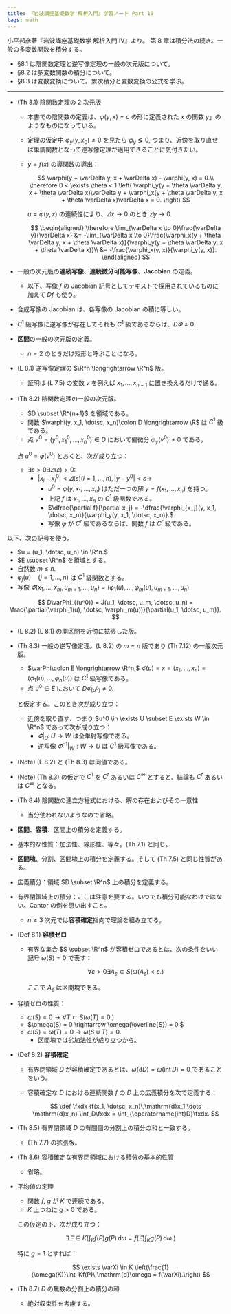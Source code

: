 ```yaml
---
title: 『岩波講座基礎数学 解析入門』学習ノート Part 10
tags: math
---
```


小平邦彦著『岩波講座基礎数学 解析入門 IV』より。
第 8 章は積分法の続き。一般の多変数関数を積分する。

* §8.1 は陰関数定理と逆写像定理の一般の次元版について。
* §8.2 は多変数関数の積分について。
* §8.3 は変数変換について。累次積分と変数変換の公式を学ぶ。

----

* (Th 8.1) 陰関数定理の 2 次元版
  * 本書での陰関数の定義は、$\varphi(y, x) = c$ の形に定義された $x$ の関数 $y$」のようなものになっている。
  * 定理の仮定中 $\varphi_y(y, x_0) \neq 0$ を見たら $\varphi_y \lessgtr 0,$
    つまり、近傍を取り直せば単調関数となって逆写像定理が適用できることに気付きたい。
  * $y = f(x)$ の導関数の導出：

    $$
    \varphi(y + \varDelta y, x + \varDelta x) - \varphi(y, x) = 0.\\
    \therefore 0 < \exists \theta < 1 \left(
        \varphi_y(y + \theta \varDelta y, x + \theta \varDelta x)\varDelta y
        + \varphi_x(y + \theta \varDelta y, x + \theta \varDelta x)\varDelta x = 0.
        \right)
    $$

    $u = \varphi(y, x)$ の連続性により、$\varDelta x \to 0$ のとき $\varDelta y \to 0.$

    $$
    \begin{aligned}
    \therefore \lim_{\varDelta x \to 0}\frac{\varDelta y}{\varDelta x}
    &= -\lim_{\varDelta x \to 0}\frac{\varphi_x(y + \theta \varDelta y, x + \theta \varDelta x)}{\varphi_y(y + \theta \varDelta y, x + \theta \varDelta x)}\\
    &= -\frac{\varphi_x(y, x)}{\varphi_y(y, x)}.
    \end{aligned}
    $$

* 一般の次元版の**連続写像**、**連続微分可能写像**、**Jacobian** の定義。
  * 以下、写像 $f$ の Jacobian 記号としてテキストで採用されているものに加えて $Df$ も使う。
* 合成写像の Jacobian は、各写像の Jacobian の積に等しい。
* $C^1$ 級写像に逆写像が存在してそれも $C^1$ 級であるならば、$D\varPhi \neq 0.$
* **区間**の一般の次元版の定義。
  * $n = 2$ のときだけ矩形と呼ぶことになる。
* (L 8.1) 逆写像定理の $\R^n \longrightarrow \R^n$ 版。
  * 証明は (L 7.5) の変数 $v$ を例えば $x_1, \dotsc, x_{n - 1}$ に置き換えるだけで通る。
* (Th 8.2) 陰関数定理の一般の次元版。
  * $D \subset \R^{n+1}$ を領域である。
  * 関数 $\varphi(y, x_1, \dotsc, x_n)\colon D \longrightarrow \R$ は $C^1$ 級である。
  * 点 $v^0 = (y^0, {x_1}^0, \dotsc, {x_n}^0) \in D$ において偏微分 $\varphi_y(v^0) \neq 0$ である。

  点 $u^0 = \varphi(v^0)$ とおくと、次が成り立つ：
  * $\exists \varepsilon > 0 \exists \varDelta(\varepsilon) > 0:$
    * $\lvert x_i - {x_i}^0\rvert < \varDelta(\varepsilon) (i = 1, \dotsc, n), \lvert y - y^0\rvert < \varepsilon \rightarrow$
      * $u^0 = \varphi(y, x_1, \dotsc, x_n)$ はただ一つの解 $y = f(x_1, \dotsc, x_n)$ を持つ。
      * 上記 $f$ は $x_1, \dotsc, x_n$ の $C^1$ 級関数である。
      * $\dfrac{\partial f}{\partial x_j} = -\dfrac{\varphi_{x_j}(y, x_1, \dotsc, x_n)}{\varphi_y(y, x_1, \dotsc, x_n)}.$
      * 写像 $\varphi$ が $C^r$ 級であるならば、関数 $f$ は $C^r$ 級である。

以下、次の記号を使う。

* $u = (u_1, \dotsc, u_n) \in \R^n.$
* $E \subset \R^n$ を領域とする。
* 自然数 $m \le n.$
* $\varphi_j(u)\quad(j = 1, \dotsc, n)$ は $C^1$ 級関数とする。
* 写像 $\varPhi(x_1, \dotsc, x_m, u_{m + 1}, \dotsc, u_n) = (\varphi_1(u), \dotsc, \varphi_m(u), u_{m + 1}, \dotsc, u_n).$

$$
D\varPhi_{(u^0)} = J(u_1, \dotsc, u_m, \dotsc, u_n)
  = \frac{\partial(\varphi_1(u), \dotsc, \varphi_m(u))}{\partial(u_1, \dotsc, u_m)}.
$$

* (L 8.2) (L 8.1) の開区間を近傍に拡張した版。
* (Th 8.3) 一般の逆写像定理。(L 8.2) の $m = n$ 版であり (Th 7.12) の一般次元版。
  * $\varPhi\colon E \longrightarrow \R^n,$
    $\varPhi(u) = x = (x_1, \dotsc, x_n) = (\varphi_1(u), \dotsc, \varphi_n(u))$ は $C^1$ 級写像である。
  * 点 $u^0 \in E$ において $D\varPhi_{(u^0)} \neq 0.$

  と仮定する。このとき次が成り立つ：
  * 近傍を取り直す、つまり $u^0 \in \exists U \subset E \exists W \in \R^n$ であって次が成り立つ：
    * $\varPhi\vert_U\colon U \longrightarrow W$ は全単射写像である。
    * 逆写像 $\varPhi^{-1}\vert_W: W \longrightarrow U$ は $C^1$ 級写像である。
* (Note) (L 8.2) と (Th 8.3) は同値である。
* (Note) (Th 8.3) の仮定で $C^1$ を $C^r$ あるいは $C^\infty$ とすると、結論も $C^r$ あるいは $C^\infty$ となる。
* (Th 8.4) 陰関数の連立方程式における、解の存在およびその一意性
  * 当分使われないようなので省略。
* **区間**、**容積**、区間上の積分を定義する。
* 基本的な性質：加法性、線形性、等々。(Th 7.1) と同じ。
* **区間塊**、分割、区間塊上の積分を定義する。そして (Th 7.5) と同じ性質がある。
* 広義積分：領域 $D \subset \R^n$ 上の積分を定義する。
* 有界閉領域上の積分：ここは注意を要する。いつでも積分可能なわけではない。Cantor の例を思い出すこと。
  * $n \ge 3$ 次元では**容積確定**指向で理論を組み立てる。
* (Def 8.1) **容積ゼロ**
  * 有界な集合 $S \subset \R^n$ が容積ゼロであるとは、次の条件をいい記号 $\omega(S) = 0$ で表す：

    $$
    \forall \varepsilon > 0
    \exists A_\varepsilon \subset S
    \left(
        \omega(A_\varepsilon) < \varepsilon.
    \right)
    $$

    ここで $A_\varepsilon$ は区間塊である。
* 容積ゼロの性質：
  * $\omega(S) = 0 \rightarrow \forall T \subset S (\omega(T) = 0.)$
  * $\omega(S) = 0 \rightarrow \omega(\overline{S}) = 0.$
  * $\omega(S) = \omega(T) = 0 \rightarrow \omega(S \cup T) = 0.$
    * 区間塊では劣加法性が成り立つから。
* (Def 8.2) **容積確定**
  * 有界閉領域 $D$ が容積確定であるとは、$\omega(\partial D) = \omega(\operatorname{int}D) = 0$ であることをいう。
  * 容積確定な $D$ における連続関数 $f$ の $D$ 上の広義積分を次で定義する：

    $$
    \def \fxdx {f(x_1, \dotsc, x_n)\,\mathrm{d}x_1 \dots \mathrm{d}x_n}
    \int_D\fxdx
    = \int_{\operatorname{int}D}\fxdx.
    $$

* (Th 8.5) 有界閉領域 $D$ の有間個の分割上の積分の和と一致する。
  * (Th 7.7) の拡張版。
* (Th 8.6) 容積確定な有界閉領域における積分の基本的性質
  * 省略。
* 平均値の定理
  * 関数 $f$, $g$ が $K$ で連続である。
  * $K$ 上つねに $g > 0$ である。

  この仮定の下、次が成り立つ：

  $$
  \exists \varXi \in K \left(\int_Kf(P)g(P)\,\mathrm{d}\omega = f(\varXi)\int_Kg(P)\,\mathrm{d}\omega.\right)
  $$

  特に $g = 1$ とすれば：

  $$
  \exists \varXi \in K \left(\frac{1}{\omega(K)}\int_Kf(P)\,\mathrm{d}\omega = f(\varXi).\right)
  $$

* (Th 8.7) $D$ の無数の分割上の積分の和
  * 絶対収束性を考慮する。
